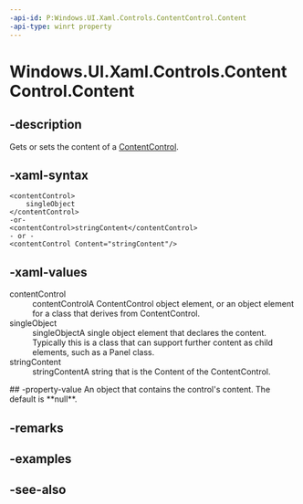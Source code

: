 ```yaml
---
-api-id: P:Windows.UI.Xaml.Controls.ContentControl.Content
-api-type: winrt property
---
```


<!-- Property syntax
public object Content { get;  set; }
-->

# Windows.UI.Xaml.Controls.ContentControl.Content

## -description
Gets or sets the content of a [ContentControl](contentcontrol.md).



## -xaml-syntax
```xaml
<contentControl>
    singleObject
</contentControl>
-or-
<contentControl>stringContent</contentControl>
- or -
<contentControl Content="stringContent"/>
```


## -xaml-values
<dl><dt>contentControl</dt><dd>contentControlA ContentControl object element, or an object element for a class that derives from ContentControl.</dd>
<dt>singleObject</dt><dd>singleObjectA single object element that declares the content. Typically this is a class that can support further content as child elements, such as a Panel class.</dd>
<dt>stringContent</dt><dd>stringContentA string that is the Content of the ContentControl.</dd>
</dl>
## -property-value
An object that contains the control's content. The default is **null**.

## -remarks

## -examples

## -see-also

